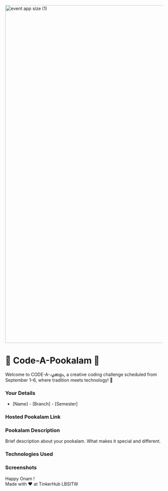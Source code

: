 <img width="1920" height="1080" alt="event app size (1)" src="https://github.com/user-attachments/assets/9c18c1de-1249-41ca-9561-1bc003606551" />

# 🌸 Code-A-Pookalam 🌸
Welcome to CODE-A-പൂക്കളം, a creative coding challenge scheduled from September 1–6, where tradition meets technology! 🌼


### Your Details
- [Name] - [Branch] - [Semester]



### Hosted Pookalam Link



### Pookalam Description
Brief description about your pookalam. What makes it special and different.



### Technologies Used 



### Screenshots



Happy Onam ! <br>
Made with ❤️ at TinkerHub LBSITW

